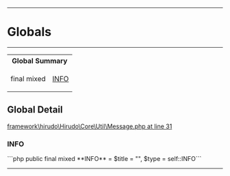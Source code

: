 - - -

# Globals #

- - -

<table id="summary_global" class="title">
<tr><th colspan="2" class="title">Global Summary</th></tr>
<tr>
<td class="type">final  mixed</td>
<td class="description"><p class="name"><a href="#INFO">INFO</a></p></td>
</tr>
</table>

<h2 id="detail_global">Global Detail</h2>
<a href="https://github.com/JeyDotC/Hirudo-docs/blob/master/source/framework/hirudo/Hirudo/Core/Util/Message.php.md#line31" class="location">framework\hirudo\Hirudo\Core\Util\Message.php at line 31</a>

<h3 id="INFO">INFO</h3>
```php
public final  mixed **INFO** = $title = &quot;&quot;, $type = self::INFO```
<div class="details">
</div>

- - -

